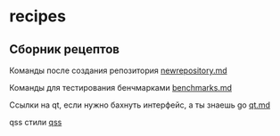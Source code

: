 # recipes
## Сборник рецептов


Команды после создания репозитория
[newrepository.md](https://github.com/elizarpif/recipes/blob/develop/newrepository.md)

Команды для тестирования бенчмарками
[benchmarks.md](https://github.com/elizarpif/recipes/blob/develop/benchmarks.md)

Ссылки на qt, если нужно бахнуть интерфейс, а ты знаешь go
[qt.md](https://github.com/elizarpif/recipes/blob/develop/qt.md)

qss стили
[qss](https://github.com/elizarpif/recipes/tree/develop/qss)